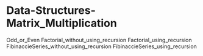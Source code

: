 # Data-Structures-Matrix_Multiplication
Odd_or_Even
Factorial_without_using_recursion
Factorial_using_recursion
FibinaccieSeries_without_using_recursion
FibinaccieSeries_using_recursion
